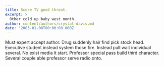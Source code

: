 ```yaml
---
title: Score TV good threat.
excerpt: >
  Other cold up baby west month.
author: content/authors/crystal-davis.md
date: '2003-01-08T00:00:00.000Z'
---
```

Must expert accept author. Drug suddenly hair find pick stock head. Executive student instead system those fire. Instead pull wait individual several. No exist media it start. Professor special pass build third character. Several couple able professor serve radio onto.